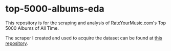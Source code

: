 # top-5000-albums-eda

This repository is for the scraping and analysis of [RateYourMusic.com](https://rateyourmusic.com/charts/top/album/all-time/)'s Top 5000 Albums of All Time.

The scraper I created and used to acquire the dataset can be found at [this repository](https://github.com/michaelabryant/rateyourmusic-scraper).
